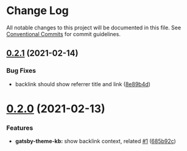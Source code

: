 # Change Log

All notable changes to this project will be documented in this file.
See [Conventional Commits](https://conventionalcommits.org) for commit guidelines.

## [0.2.1](https://github.com/hikerpig/gatsby-project-kb/compare/@gatsby-project-kb/transformer-wiki-references@0.2.0...@gatsby-project-kb/transformer-wiki-references@0.2.1) (2021-02-14)


### Bug Fixes

* backlink should show referrer title and link ([8e89b4d](https://github.com/hikerpig/gatsby-project-kb/commit/8e89b4d22f85a2dc3b0f4902f9530a4692e81161))





# [0.2.0](https://github.com/hikerpig/gatsby-project-kb/compare/@gatsby-project-kb/transformer-wiki-references@0.1.2...@gatsby-project-kb/transformer-wiki-references@0.2.0) (2021-02-13)


### Features

* **gatsby-theme-kb:** show backlink context, related [#1](https://github.com/hikerpig/gatsby-project-kb/issues/1) ([685b92c](https://github.com/hikerpig/gatsby-project-kb/commit/685b92c3970116cc593581f52ecc6e0b66b0c146))
